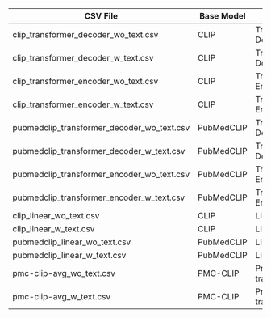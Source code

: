 | CSV File | Base Model | Fusion | Text | Task |
|----------|----------|----------|----------|----------|
| clip_transformer_decoder_wo_text.csv    | CLIP   | Transformer Decoder   | No | All |
| clip_transformer_decoder_w_text.csv    | CLIP   | Transformer Decoder   | Yes | All |
| clip_transformer_encoder_wo_text.csv    | CLIP   | Transformer Encoder   | No | All |
| clip_transformer_encoder_w_text.csv    | CLIP   | Transformer Encoder   | Yes | All |
| pubmedclip_transformer_decoder_wo_text.csv    | PubMedCLIP   | Transformer Decoder   | No | All |
| pubmedclip_transformer_decoder_w_text.csv    | PubMedCLIP   | Transformer Decoder   | Yes | All |
| pubmedclip_transformer_encoder_wo_text.csv    | PubMedCLIP   | Transformer Encoder   | No | All |
| pubmedclip_transformer_encoder_w_text.csv    | PubMedCLIP   | Transformer Encoder   | Yes | All |
| clip_linear_wo_text.csv | CLIP | Linear | No | All |
| clip_linear_w_text.csv | CLIP | Linear | Yes | All |
| pubmedclip_linear_wo_text.csv | PubMedCLIP | Linear | No | All |
| pubmedclip_linear_w_text.csv | PubMedCLIP | Linear | Yes | All |
| pmc-clip-avg_wo_text.csv | PMC-CLIP | Pre-trained transformer | No | All |
| pmc-clip-avg_w_text.csv | PMC-CLIP | Pre-trained transformer | Yes | All |
